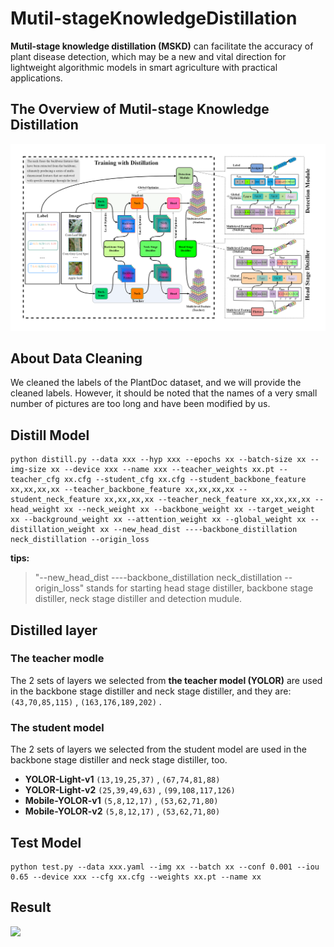 # Mutil-stageKnowledgeDistillation

**Mutil-stage knowledge distillation (MSKD)** can facilitate the accuracy of plant disease detection, which may be a new and vital direction for lightweight algorithmic models in smart agriculture with practical applications.

## The Overview of Mutil-stage Knowledge Distillation

![](methodOverview.png)


## About Data Cleaning
We cleaned the labels of the PlantDoc dataset, and we will provide the cleaned labels. 
However, it should be noted that the names of a very small number of pictures are too long and have been modified by us.


## Distill Model

```shell
python distill.py --data xxx --hyp xxx --epochs xx --batch-size xx --img-size xx --device xxx --name xxx --teacher_weights xx.pt --teacher_cfg xx.cfg --student_cfg xx.cfg --student_backbone_feature xx,xx,xx,xx --teacher_backbone_feature xx,xx,xx,xx --student_neck_feature xx,xx,xx,xx --teacher_neck_feature xx,xx,xx,xx --head_weight xx --neck_weight xx --backbone_weight xx --target_weight xx --background_weight xx --attention_weight xx --global_weight xx --distillation_weight xx --new_head_dist ----backbone_distillation neck_distillation --origin_loss
```

**tips:**  
> "--new_head_dist ----backbone_distillation neck_distillation --origin_loss"
 stands for starting head stage distiller, backbone stage distiller, neck stage distiller and  detection mudule.  


## Distilled layer

### The teacher modle
The 2 sets of layers we selected from **the teacher model (YOLOR)** are used in the backbone stage distiller and neck stage distiller, and they are:
`(43,70,85,115)` , `(163,176,189,202)` . 

### The student model

The 2 sets of layers we selected from the student model are used in the backbone stage distiller and neck stage distiller, too. 

- **YOLOR-Light-v1** `(13,19,25,37)` , `(67,74,81,88)`
- **YOLOR-Light-v2** `(25,39,49,63)` , `(99,108,117,126)` 
- **Mobile-YOLOR-v1** `(5,8,12,17)` , `(53,62,71,80)`
- **Mobile-YOLOR-v2** `(5,8,12,17)` , `(53,62,71,80)`


## Test Model

```shell
python test.py --data xxx.yaml --img xx --batch xx --conf 0.001 --iou 0.65 --device xxx --cfg xx.cfg --weights xx.pt --name xx

```

## Result

![](https://user-images.githubusercontent.com/129635436/229328800-110d1633-75b1-42d5-9804-58860c8dd17e.png)


